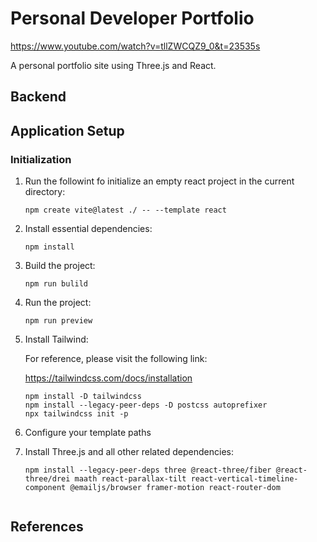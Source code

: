 # Personal Developer Portfolio
https://www.youtube.com/watch?v=tllZWCQZ9_0&t=23535s

A personal portfolio site using Three.js and React.

## Backend


## Application Setup

### Initialization
1. Run the followint fo initialize an empty react project in the current directory:
    ```
    npm create vite@latest ./ -- --template react
2. Install essential dependencies:
    ```
    npm install
3. Build the project:
    ```
    npm run bulild
4. Run the project:
    ```
    npm run preview
5. Install Tailwind:
    
    For reference, please visit the following link: 

    https://tailwindcss.com/docs/installation

    ```
    npm install -D tailwindcss
    npm install --legacy-peer-deps -D postcss autoprefixer 
    npx tailwindcss init -p
6. Configure your template paths


7. Install Three.js and all other related dependencies:
    ```
    npm install --legacy-peer-deps three @react-three/fiber @react-three/drei maath react-parallax-tilt react-vertical-timeline-component @emailjs/browser framer-motion react-router-dom


## References
